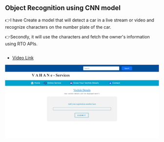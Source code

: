 
## Object Recognition using CNN model

👉I have Create a model that will detect a car in a live stream or video and recognize characters on the number plate of the car.

👉Secondly, it will use the characters and fetch the owner's information using RTO APIs.

##
- [Video Link](https://www.linkedin.com/posts/tejaswininagtode_task08-worldrecordholder-training-activity-6834460546067177472-kGt7?utm_source=share&utm_medium=member_desktop)

![App Screenshot](https://github.com/tejaswininagtode/vechile_details_using-API/blob/main/Template/Vechile.png)


